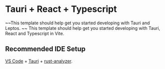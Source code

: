 # Tauri + React + Typescript

~~This template should help get you started developing with Tauri and Leptos. ~~
This template should help get you started developing with Tauri, React and Typescript in Vite.


## Recommended IDE Setup

[VS Code](https://code.visualstudio.com/) + [Tauri](https://marketplace.visualstudio.com/items?itemName=tauri-apps.tauri-vscode) + [rust-analyzer](https://marketplace.visualstudio.com/items?itemName=rust-lang.rust-analyzer).
